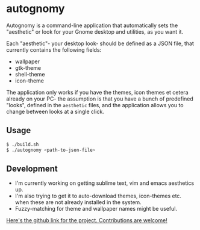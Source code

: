# autognomy

Autognomy is a command-line application that automatically sets the "aesthetic" or look for your Gnome desktop and utilities, as you want it.

Each "aesthetic"- your desktop look- should be defined as a JSON file, that currently contains the following fields:

* wallpaper 
* gtk-theme
* shell-theme
* icon-theme 

The application only works if you have the themes, icon themes et cetera already on your PC- the assumption is that you have a bunch of predefined "looks", defined in the `aesthetic` files, and the application allows you to change between looks at a single click.

## Usage

```bash
$ ./build.sh
$ ./autognomy <path-to-json-file>
``` 

## Development

* I'm currently working on getting sublime text, vim and emacs aesthetics up.
* I'm also trying to get it to auto-download themes, icon-themes etc. when these are not already installed in the system.
* Fuzzy-matching for theme and wallpaper names might be useful.

[Here's the github link for the project. Contributions are welcome!](https://github.com/AdLucem)
